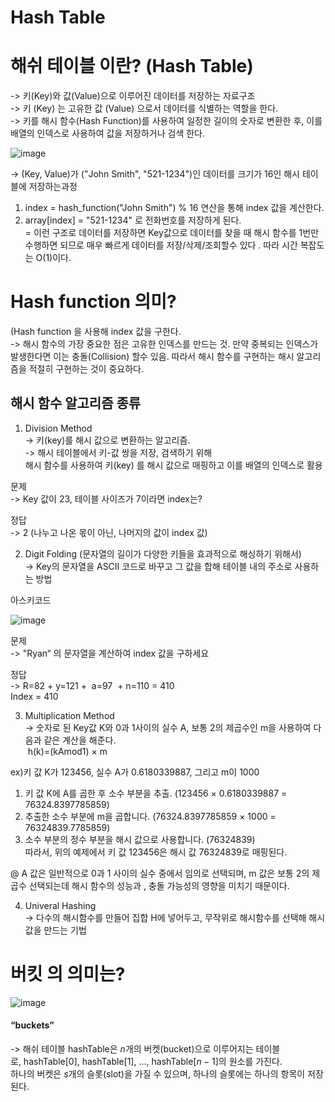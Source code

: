 # Hash Table

# 해쉬 테이블 이란? (Hash Table)<br/>
-> 키(Key)와 값(Value)으로 이루어진 데이터를 저장하는 자료구조<br/>
-> 키 (Key) 는 고유한 값 (Value) 으로서 데이터를 식별하는 역할을 한다.<br/> 
-> 키를 해시 함수(Hash Function)를 사용하여 일정한 길이의 숫자로 변환한 후, 이를 배열의 인덱스로 사용하여 값을 저장하거나 검색 한다.<br/>

![image](https://github.com/CS-TeamStudy/CS_Study_for_Interview/assets/101441685/a9e9d049-08fc-4543-a7c4-20edb5ada23e)

-> (Key, Value)가 ("John Smith", "521-1234")인 데이터를 크기가 16인 해시 테이블에 저장하는과정<br/>

1. index = hash_function("John Smith") % 16 연산을 통해 index 값을 계산한다. <br/>
2. array[index] = "521-1234" 로 전화번호를 저장하게 된다. <br/>
= 이런 구조로 데이터를 저장하면 Key값으로 데이터를 찾을 때 해시 함수를  1번만 수행하면 되므로 매우 빠르게 데이터를 저장/삭제/조회할수 있다 . 따라 시간 복잡도는 O(1)이다.<br/>

# Hash function 의미? <br/>
(Hash function 을 사용해 index 값을 구한다.<br/>
-> 해시 함수의 가장 중요한 점은 고유한 인덱스를 만드는 것. 만약 중복되는 인덱스가 발생한다면 이는 충돌(Collision) 할수 있음. 따라서 해시 함수를 구현하는 해시 알고리즘을 적절히 구현하는 것이 중요하다.<br/>

## 해시 함수 알고리즘 종류 <br/>

1. Division Method <br/>
-> 키(key)를 해시 값으로 변환하는 알고리즘. <br/>
-> 해시 테이블에서 키-값 쌍을 저장, 검색하기 위해 <br/>
해시 함수를 사용하여 키(key) 를 해시 값으로 매핑하고 이를 배열의 인덱스로 활용<br/>

문제<br/>
-> Key 값이 23, 테이블 사이즈가 7이라면 index는?<br/>

정답<br/>
-> 2 (나누고 나온 몫이 아닌, 나머지의 값이 index 값)<br/>


2. Digit Folding (문자열의 길이가 다양한 키들을 효과적으로 해싱하기 위해서)<br/>
-> Key의 문자열을 ASCII 코드로 바꾸고 그 값을 합해 테이블 내의 주소로 사용하는 방법<br/>

아스키코드

![image](https://github.com/CS-TeamStudy/CS_Study_for_Interview/assets/101441685/fde744a4-d650-42dc-952d-4b67a4851720)

문제<br/>
-> "Ryan“ 의 문자열을 계산하여 index 값을 구하세요<br/>

정답<br/>
-> R=82 + y=121 +  a=97  + n=110 = 410<br/>
Index = 410 <br/>

3. Multiplication Method<br/>
-> 숫자로 된 Key값 K와 0과 1사이의 실수 A, 보통 2의 제곱수인 m을 사용하여 다음과 같은 계산을 해준다.<br/>
 h(k)=(kAmod1) × m <br/>

ex)키 값 K가 123456, 실수 A가 0.6180339887, 그리고 m이 1000<br/>
1. 키 값 K에 A를 곱한 후 소수 부분을 추출. (123456 × 0.6180339887 = 76324.8397785859)<br/>
2. 추출한 소수 부분에 m을 곱합니다. (76324.8397785859 × 1000 = 76324839.7785859)<br/>
3. 소수 부분의 정수 부분을 해시 값으로 사용합니다. (76324839)<br/>
따라서, 위의 예제에서 키 값 123456은 해시 값 76324839로 매핑된다.<br/>

@ A 값은 일반적으로 0과 1 사이의 실수 중에서 임의로 선택되며, m 값은 보통 2의 제곱수 선택되는데 해시 함수의 성능과 , 충돌 가능성의 영향을 미치기 때문이다.<br/>

4. Univeral Hashing<br/>
->  다수의 해시함수를 만들어 집합 H에 넣어두고, 무작위로 해시함수를 선택해 해시값을 만드는 기법<br/>

# 버킷 의 의미는? <br/>
![image](https://github.com/CS-TeamStudy/CS_Study_for_Interview/assets/101441685/6a06872f-cd94-4309-9e4d-9ab2e565623c)

#### “buckets” <br/>
-> 해쉬 테이블 hashTable은 $n$개의 버켓(bucket)으로 이루어지는 테이블로, hashTable[0], hashTable[1], ..., hashTable[$n-1$]의 원소를 가진다. <br/>
하나의 버켓은 $s$개의 슬롯(slot)을 가질 수 있으며, 하나의 슬롯에는 하나의 항목이 저장된다. <br/>






















 





